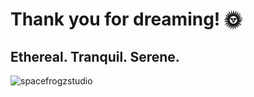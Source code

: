 # Thank you for dreaming! 🌞

## Ethereal. Tranquil. Serene.


![spacefrogzstudio](https://github.com/spacefrogzstudio/.github/assets/37018766/2ac93315-57a8-40d9-8b0f-03e8d214ca82)
